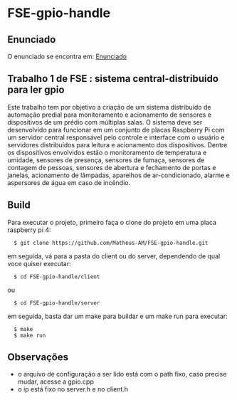 # FSE-gpio-handle
## Enunciado
O enunciado se encontra em: [Enunciado](https://gitlab.com/fse_fga/trabalhos-2022_2/trabalho-1-2022-2)

## Trabalho 1 de FSE : sistema central-distribuido para ler gpio
Este trabalho tem por objetivo a criação de um sistema distribuído de automação predial para monitoramento e acionamento de sensores e dispositivos de um prédio com múltiplas salas. O sistema deve ser desenvolvido para funcionar em um conjunto de placas Raspberry Pi com um servidor central responsável pelo controle e interface com o usuário e servidores distribuídos para leitura e acionamento dos dispositivos. Dentre os dispositivos envolvidos estão o monitoramento de temperatura e umidade, sensores de presença, sensores de fumaça, sensores de contagem de pessoas, sensores de abertura e fechamento de portas e janelas, acionamento de lâmpadas, aparelhos de ar-condicionado, alarme e aspersores de água em caso de incêndio.

## Build

Para executar o projeto, primeiro faça o clone do projeto em uma placa raspberry pi 4:

```
  $ git clone https://github.com/Matheus-AM/FSE-gpio-handle.git
```

em seguida, vá para a pasta do client ou do server, dependendo de qual voce quiser executar:

``` 
  $ cd FSE-gpio-handle/client
```

ou

```
  $ cd FSE-gpio-handle/server
```

em seguida, basta dar um make para buildar e um make run para executar:

```
  $ make
  $ make run
```

## Observações
- o arquivo de configuração a ser lido está com o path fixo, caso precise mudar, acesse a gpio.cpp
- o ip está fixo no server.h e no client.h
